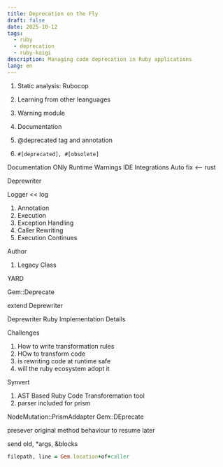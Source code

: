 ```yaml
---
title: Deprecation on the Fly
draft: false
date: 2025-10-12
tags:
  - ruby
  - deprecation
  - ruby-kaigi
description: Managing code deprecation in Ruby applications
lang: en
---
```


1. Static analysis: Rubocop
2. Learning from other leanguages

3. Warning module
4. Documentation
5. @deprecated tag and annotation
6. `#[deprecated], #[obsolete]`

Documentation ONly
Runtime Warnings
IDE Integrations
Auto fix <-- rust

Deprewriter

Logger << log

1. Annotation
2. Execution
3. Exception Handling
4. Caller Rewriting
5. Execution Continues

Author

1. Legacy Class

YARD

Gem::Deprecate

extend Deprewriter

Deprewriter Ruby Implementation Details

Challenges

1. How to write transformation rules
2. HOw to transform code
3. is rewriting code at runtime safe
4. will the ruby ecosystem adopt it

Synvert

1. AST Based Ruby Code Transforemation tool
2. parser included for prism

NodeMutation::PrismAddapter
Gem::DEprecate

presever original method behaviour to resume later

send old, *args, &blocks

```ruby
filepath, line = Gem.location+of+caller

```
